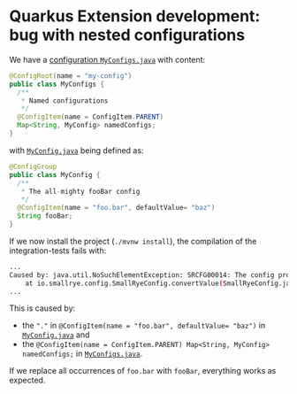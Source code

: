 # Quarkus Extension development: bug with nested configurations

We have a [configuration `MyConfigs.java`][myConfigsJava] with content:

```java
@ConfigRoot(name = "my-config")
public class MyConfigs {
  /**
   * Named configurations
   */
  @ConfigItem(name = ConfigItem.PARENT)
  Map<String, MyConfig> namedConfigs;
}
```

with [`MyConfig.java`][myConfigJava] being defined as:

```java
@ConfigGroup
public class MyConfig {
  /**
   * The all-mighty fooBar config
   */
  @ConfigItem(name = "foo.bar", defaultValue= "baz")
  String fooBar;
}
```

If we now install the project (`./mvnw install`), the compilation of the integration-tests fails with:

```bash
...
Caused by: java.util.NoSuchElementException: SRCFG00014: The config property quarkus.my-config."named".foo.foo.bar is required but it could not be found in any config source
	at io.smallrye.config.SmallRyeConfig.convertValue(SmallRyeConfig.java:294)
...
```

This is caused by:
- the `"."` in `@ConfigItem(name = "foo.bar", defaultValue= "baz")` in [`MyConfig.java`][myConfigJava] and
- the `@ConfigItem(name = ConfigItem.PARENT) Map<String, MyConfig> namedConfigs;` in [`MyConfigs.java`][myConfigsJava].

If we replace all occurrences of `foo.bar` with `fooBar`, everything works as expected.

[myConfigsJava]: ./runtime/src/main/java/de/turing85/quarkus/extension/config/bug/runtime/MyConfigs.java
[myConfigJava]: ./runtime/src/main/java/de/turing85/quarkus/extension/config/bug/runtime/MyConfig.java
